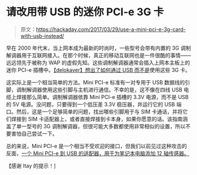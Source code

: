 # 请改用带 USB 的迷你 PCI-e 3G 卡

> 原文：<https://hackaday.com/2017/03/29/use-a-mini-pci-e-3g-card-with-usb-instead/>

早在 2000 年代末，当上网本成为最新的时尚时，一些型号会带有内置的 3G 调制解调器用于互联网接入。在那个时候，真正的移动互联网也是一件很酷的事情——远远领先于被称为 WAP 的虚假先知。这些调制解调器通常会插入上网本主板上的迷你 PCI-e 插槽中。[【delokaver】想出了如何通过 USB 而不是](http://www.instructables.com/id/Running-mini-PCI-e-3G-card-with-USB-mini-PCI-e-t/?ALLSTEPS)使用这些 3G 卡。

这实际上是一个相当简单的方法。Mini PCI-e 标准有一对专用于 USB 数据线的引脚，调制解调器使用这些引脚与主机进行通信。不幸的是，这不像在四线 USB 电缆上焊接那么简单。调制解调器依靠 Mini PCI-e 插槽的 3.3V 电源，而不是 USB 的 5V 电源。没问题，只要得到一个低压差 3.3V 稳压器，并运行它的 USB 端口。然后，这是一个足够简单的问题，找出哪些引脚用于与 SIM 卡通话，并将它们焊接到 SIM 卡适配器上，或者直接焊接到卡本身，如果你愿意的话。该指南涵盖了单一型号的 3G 调制解调器，但很可能大多数都使用非常相似的设置，所以不要害怕自己尝试一下。

总的来说，Mini PCI-e 是一个相当不受欢迎的接口，但我们以前见过这种攻击的反面，[一个 Mini PCI-e 到 USB 的适配器，用于为笔记本电脑添加 12 轴传感器。](https://hackaday.com/2013/01/31/12-axis-sensor-adds-auto-screen-orientation-to-this-older-tablet-pc/)

【感谢 Itay 的提示！]